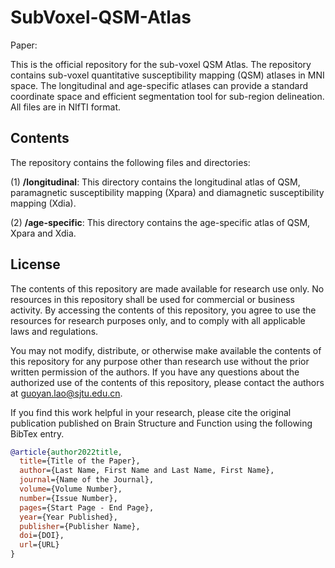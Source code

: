 # SubVoxel-QSM-Atlas
Paper:

This is the official repository for the sub-voxel QSM Atlas. The repository contains sub-voxel quantitative susceptibility mapping (QSM) atlases in MNI space. The longitudinal and age-specific atlases can provide a standard coordinate space and efficient segmentation tool for sub-region delineation. All files are in NIfTI format.

## Contents
The repository contains the following files and directories:

(1) **/longitudinal**: This directory contains the longitudinal atlas of QSM, paramagnetic susceptibility mapping (Xpara) and diamagnetic susceptibility mapping (Xdia).

(2) **/age-specific**: This directory contains the age-specific atlas of QSM, Xpara and Xdia.

## License
The contents of this repository are made available for research use only. No resources in this repository shall be used for commercial or business activity. By accessing the contents of this repository, you agree to use the resources for research purposes only, and to comply with all applicable laws and regulations.

You may not modify, distribute, or otherwise make available the contents of this repository for any purpose other than research use without the prior written permission of the authors. If you have any questions about the authorized use of the contents of this repository, please contact the authors at guoyan.lao@sjtu.edu.cn.

If you find this work helpful in your research, please cite the original publication published on Brain Structure and Function using the following BibTex entry.
```bib
@article{author2022title,
  title={Title of the Paper},
  author={Last Name, First Name and Last Name, First Name},
  journal={Name of the Journal},
  volume={Volume Number},
  number={Issue Number},
  pages={Start Page - End Page},
  year={Year Published},
  publisher={Publisher Name},
  doi={DOI},
  url={URL}
}
```
